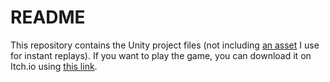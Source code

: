 # README

This repository contains the Unity project files (not including [an asset](https://assetstore.unity.com/packages/tools/camera/ultimate-replay-2-0-178602) I use for instant replays). If you want to play the game, you can download it on Itch.io using [this link](https://owengretz.itch.io/triangle-ball).
